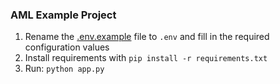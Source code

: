 ### AML Example Project

1. Rename the [.env.example](.env.example) file to `.env` and fill in the required configuration values
1. Install requirements with `pip install -r requirements.txt`
1. Run: `python app.py`